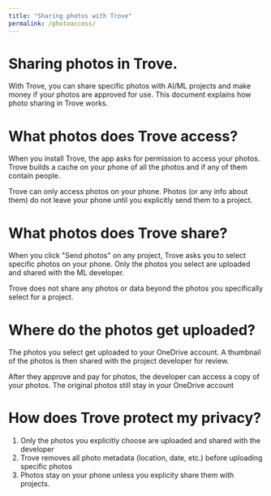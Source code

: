 ```yaml
---
title: "Sharing photos with Trove"
permalink: /photoaccess/
---
```

# Sharing photos in Trove.

With Trove, you can share specific photos with AI/ML projects and make money if your photos are approved for use. This document explains how photo sharing in Trove works.

# What photos does Trove access?

When you install Trove, the app asks for permission to access your photos. Trove builds a cache on your phone of all the photos and if any of them contain people.

Trove can only access photos on your phone. Photos (or any info about them) do not leave your phone until you explicitly send them to a project.

# What photos does Trove share?

When you click "Send photos" on any project, Trove asks you to select specific photos on your phone. Only the photos you select are uploaded and shared with the ML developer.

Trove does not share any photos or data beyond the photos you specifically select for a project.

# Where do the photos get uploaded?

The photos you select get uploaded to your OneDrive account. A thumbnail of the photos is then shared with the project developer for review.

After they approve and pay for photos, the developer can access a copy of your photos. The original photos still stay in your OneDrive account

# How does Trove protect my privacy?

1. Only the photos you explicitly choose are uploaded and shared with the developer
2. Trove removes all photo metadata (location, date, etc.) before uploading specific photos
3. Photos stay on your phone unless you explicity share them with projects.
  
  
